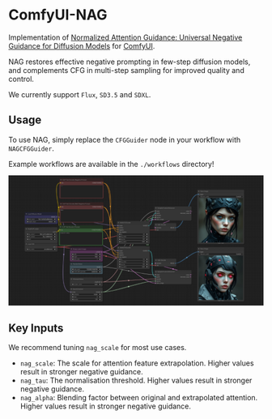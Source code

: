 # ComfyUI-NAG

Implementation of [Normalized Attention Guidance: Universal Negative Guidance for Diffusion Models](https://chendaryen.github.io/NAG.github.io/) for [ComfyUI](https://github.com/comfyanonymous/ComfyUI).

NAG restores effective negative prompting in few-step diffusion models, and complements CFG in multi-step sampling for improved quality and control.

We currently support `Flux`, `SD3.5` and `SDXL`.

## Usage

To use NAG, simply replace the `CFGGuider` node in your workflow with `NAGCFGGuider`.

Example workflows are available in the `./workflows` directory!

![comfyui-nag](workflow.png)

## Key Inputs

We recommend tuning `nag_scale` for most use cases.

- `nag_scale`: The scale for attention feature extrapolation. Higher values result in stronger negative guidance.
- `nag_tau`: The normalisation threshold. Higher values result in stronger negative guidance.
- `nag_alpha`: Blending factor between original and extrapolated attention. Higher values result in stronger negative guidance.
